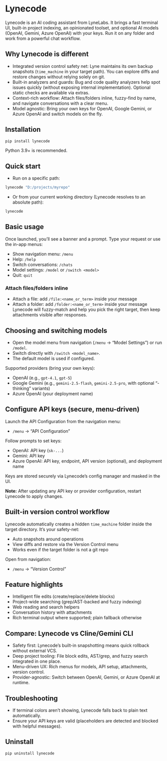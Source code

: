 # Lynecode

Lynecode is an AI coding assistant from LyneLabs. It brings a fast terminal UI, built-in project indexing, an opinionated toolset, and optional AI models (OpenAI, Gemini, Azure OpenAI) with your keys. Run it on any folder and work from a powerful chat workflow.

## Why Lynecode is different
- Integrated version control safety net: Lyne maintains its own backup snapshots (`time_machine` in your target path). You can explore diffs and restore changes without relying solely on git.
- Built-in analyzers and guards: Bug and code quality analyzers help spot issues quickly (without exposing internal implementation). Optional static checks are available via extras.
- Context-rich workflow: Attach files/folders inline, fuzzy-find by name, and navigate conversations with a clear menu.
- Model agnostic: Bring your own keys for OpenAI, Google Gemini, or Azure OpenAI and switch models on the fly.

## Installation
```bash
pip install lynecode
```

Python 3.9+ is recommended.

## Quick start
- Run on a specific path:
```bash
lynecode "D:/projects/myrepo"
```

- Or from your current working directory (Lynecode resolves to an absolute path):
```bash
lynecode
```

## Basic usage
Once launched, you’ll see a banner and a prompt. Type your request or use the in-app menus:
- Show navigation menu: `/menu`
- Help: `/help`
- Switch conversations: `/chats`
- Model settings: `/model` or `/switch <model>`
- Quit: `quit`

### Attach files/folders inline
- Attach a file: add `/file:<name_or_term>` inside your message
- Attach a folder: add `/folder:<name_or_term>` inside your message
Lynecode will fuzzy-match and help you pick the right target, then keep attachments visible after responses.

## Choosing and switching models
- Open the model menu from navigation (`/menu` → “Model Settings”) or run `/model`.
- Switch directly with `/switch <model_name>`.
- The default model is used if configured.

Supported providers (bring your own keys):
- OpenAI (e.g., `gpt-4.1`, `gpt-5`)
- Google Gemini (e.g., `gemini-2.5-flash`, `gemini-2.5-pro`, with optional “-thinking” variants)
- Azure OpenAI (your deployment name)

## Configure API keys (secure, menu-driven)
Launch the API Configuration from the navigation menu:
- `/menu` → “API Configuration”

Follow prompts to set keys:
- OpenAI: API key (`sk-...`)
- Gemini: API key
- Azure OpenAI: API key, endpoint, API version (optional), and deployment name

Keys are stored securely via Lynecode’s config manager and masked in the UI.

**Note:** After updating any API key or provider configuration, restart Lynecode to apply changes.

## Built-in version control workflow
Lynecode automatically creates a hidden `time_machine` folder inside the target directory. It’s your safety-net:
- Auto snapshots around operations
- View diffs and restore via the Version Control menu
- Works even if the target folder is not a git repo

Open from navigation:
- `/menu` → “Version Control”

## Feature highlights
- Intelligent file edits (create/replace/delete blocks)
- Project-wide searching (grep/AST-backed and fuzzy indexing)
- Web reading and search helpers
- Conversation history with attachments
- Rich terminal output where supported; plain fallback otherwise

## Compare: Lynecode vs Cline/Gemini CLI
- Safety first: Lynecode’s built-in snapshotting means quick rollback without external VCS.
- Deep project tooling: File block edits, AST/grep, and fuzzy search integrated in one place.
- Menu-driven UX: Rich menus for models, API setup, attachments, version control.
- Provider-agnostic: Switch between OpenAI, Gemini, or Azure OpenAI at runtime.

## Troubleshooting
- If terminal colors aren’t showing, Lynecode falls back to plain text automatically.
- Ensure your API keys are valid (placeholders are detected and blocked with helpful messages).

## Uninstall
```bash
pip uninstall lynecode
```